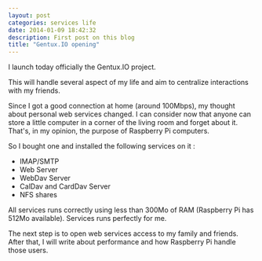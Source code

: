 ```yaml
---
layout: post
categories: services life
date: 2014-01-09 18:42:32
description: First post on this blog
title: "Gentux.IO opening"
---
```


I launch today officially the Gentux.IO project.

This will handle several aspect of my life and aim to centralize interactions with my friends.

Since I got a good connection at home (around 100Mbps), my thought about personal web services changed. I can consider
now that anyone can store a little computer in a corner of the living room and forget about it. That's, in my opinion,
the purpose of Raspberry Pi computers.

So I bought one and installed the following services on it :

* IMAP/SMTP
* Web Server
* WebDav Server
* CalDav and CardDav Server
* NFS shares

All services runs correctly using less than 300Mo of RAM (Raspberry Pi has 512Mo available). Services runs perfectly for
me.

The next step is to open web services access to my family and friends. After that, I will write about performance and how
Raspberry Pi handle those users.
